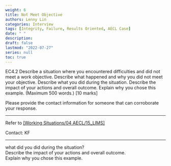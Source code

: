 ```yaml
---
weight: 6
title: Not Meet Objective
authors: Lenny Lin
categories: Interview
tags: [Integrity, Failure, Results Oriented, AECL Case]
date: " "
description: 
draft: false
lastmod: "2022-07-27"
series: null
toc: true
---
```



EC4.2 Describe a situation where you encountered difficulties and did not meet a work objective.  Describe what happened and why you did not meet your objective.  Describe what you did during the situation.  Describe the impact of your actions and overall outcome.  Explain why you chose this example.  (Maximum 500 words.) [10 marks]

Please provide the contact information for someone that can corroborate your response.

<!--more-->

---

Refer to <a href = "https://zhichang.netlify.app/docs/01-interview-experience/24-cgc-chemist_2022/01-take-home-exam/06_not_meet_objective_cgc_2022/" target="_blank" rel="noopener noreferrer">[Working Situations/04 AECL/15_LIMS]</a>

Contact: KF


---
what did you did during the situation?  
Describe the impact of your actions and overall outcome.  
Explain why you chose this example.